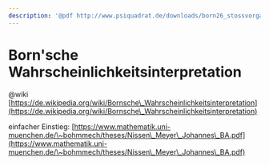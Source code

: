 ```yaml
---
description: '@pdf http://www.psiquadrat.de/downloads/born26_stossvorgaenge.pdf'
---
```


# Born'sche Wahrscheinlichkeitsinterpretation

@wiki [https://de.wikipedia.org/wiki/Bornsche\_Wahrscheinlichkeitsinterpretation](https://de.wikipedia.org/wiki/Bornsche\_Wahrscheinlichkeitsinterpretation)

einfacher Einstieg: [https://www.mathematik.uni-muenchen.de/\~bohmmech/theses/Nissen\_Meyer\_Johannes\_BA.pdf](https://www.mathematik.uni-muenchen.de/\~bohmmech/theses/Nissen\_Meyer\_Johannes\_BA.pdf)
